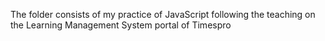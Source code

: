 The folder consists of my practice of JavaScript following the teaching on the Learning Management System portal of Timespro